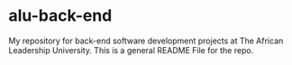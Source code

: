 # alu-back-end
My repository for back-end software development projects at The African Leadership University.
This is a general README File for the repo.
